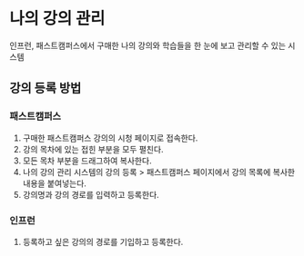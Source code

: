 # 나의 강의 관리

인프런, 패스트캠퍼스에서 구매한 나의 강의와 학습들을 한 눈에 보고 관리할 수 있는 시스템

## 강의 등록 방법

### 패스트캠퍼스

1. 구매한 패스트캠퍼스 강의의 시청 페이지로 접속한다.
2. 강의 목차에 있는 접힌 부분을 모두 펼친다.
3. 모든 목차 부분을 드래그하여 복사한다.
4. 나의 강의 관리 시스템의 강의 등록 > 패스트캠퍼스 페이지에서 강의 목록에 복사한 내용을 붙여넣는다.
5. 강의명과 강의 경로를 입력하고 등록한다.

### 인프런

1. 등록하고 싶은 강의의 경로를 기입하고 등록한다.
